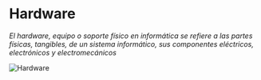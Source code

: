 # Hardware

*El hardware, equipo o soporte físico​ en informática se refiere a las partes físicas, tangibles, de un sistema informático, sus componentes eléctricos, electrónicos y electromecánicos*


![Hardware](https://quees.com.mx/wp-content/uploads/2021/09/que-es-un-hardware.jpg) 